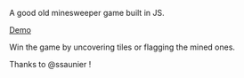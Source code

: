 A good old minesweeper game built in JS.

[Demo](http://olivierrg.github.io/minesweeper/ "Minesweeper Game")


Win the game by uncovering tiles or flagging the mined ones.

Thanks to @ssaunier !